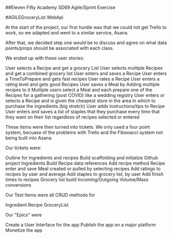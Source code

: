 ##Eleven Fifty Academy SD69 Agile/Sprint Exercise

#AGILEGroceryList WebApi

At the start of the project, our first hurdle was that we could not get Trello to work, so we adapted and went to a similar service, Asana.

After that, we decided step one would be to discuss and agree on what data points/props should be associated with each class.

We ended up with these user stories:  

User selects a Recipe and get a grocery List
User selects multiple Recipes and get a combined grocery list
User enters and saves a Recipe
User enters a TimeToPrepare and gets fast recipes
User rates a Recipe
User enters a rating level and gets good Recipes
User saves a Meal by Adding multiple recipes to it
Mutliple users select a Meal and each prepare one of the Recipes for a gathering (post COVID) like a wedding registry
User enters or selects a Recipe and is given the cheapest store in the area in which to purchase the ingredients (big stretch)
User adds instructions/tips to Recipe
User enters and saves a list of staples that they purchase every time that they want on their list regardless of recipes selected or entered


These items were then turned into tickets.  We only used a four point system, becuase of the problems with Trello and the Fibonacci system not being built into Asana.

Our tickets were:

Outline for ingredients and recipes
Build scaffolding and initialize Github project
Ingredients Build
Recipe data references
Add recipe method
Recipe enter and save
Meal created or pulled by selecting recipes
Add ratings to recipes by user and average
Add staples to grocery list, by user
Add finish times to recipes
Grocery list build
Incoming/Outgoing Volume/Mass conversions


Our Test Items were all CRUD methods for

Ingredient
Recipe
GroceryList
 

Our "Epics" were

Create a User Interface for the app
Publish the app on a major platform
Monetize the app




